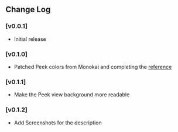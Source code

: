 ## Change Log

### [v0.0.1]
- Initial release

### [v0.1.0]
- Patched Peek colors from Monokai and completing the [reference](https://code.visualstudio.com/docs/getstarted/theme-color-reference#_peek-view-colors)

### [v0.1.1]
- Make the Peek view background more readable

### [v0.1.2]
- Add Screenshots for the description